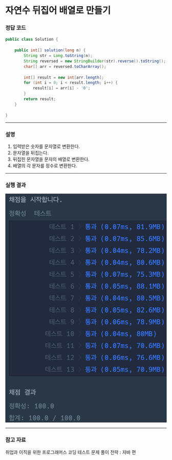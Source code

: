 # 자연수 뒤집어 배열로 만들기

### 정답 코드

```java
public class Solution {

    public int[] solution(long n) {
        String str = Long.toString(n);
        String reversed = new StringBuilder(str).reverse().toString();
        char[] arr = reversed.toCharArray();

        int[] result = new int[arr.length];
        for (int i = 0; i < result.length; i++) {
            result[i] = arr[i] - '0';
        }
        return result;
    }

}
```

---

### 설명
1.  입력받은 숫자를 문자열로 변환한다.
2.  문자열을 뒤집는다.
3.  뒤집힌 문자열을 문자의 배열로 변환한다.
4.  배열의 각 문자를 정수로 변환한다.

---

### 실행 결과
![img.png](img.png)

---

### 참고 자료
취업과 이직을 위한 프로그래머스 코딩 테스트 문제 풀이 전략 : 자바 편
